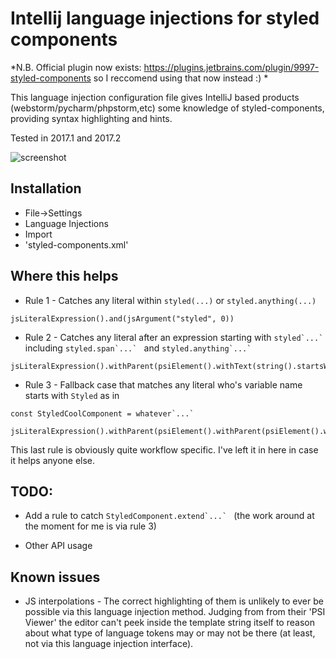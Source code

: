 # Intellij language injections for styled components

*N.B. Official plugin now exists: https://plugins.jetbrains.com/plugin/9997-styled-components so I reccomend using that now instead :) *

This language injection configuration file gives IntelliJ based products (webstorm/pycharm/phpstorm,etc) some knowledge of styled-components, providing syntax highlighting and hints.

Tested in 2017.1 and 2017.2

![screenshot](https://i.imgur.com/l1ujjeD.png)

## Installation
- File->Settings
- Language Injections
- Import
- 'styled-components.xml'



## Where this helps


- Rule 1 - Catches any literal within `styled(...)` or `styled.anything(...)`

```
jsLiteralExpression().and(jsArgument("styled", 0))
```


- Rule 2 - Catches any literal after an expression starting with ``styled`...` `` including ``styled.span`...` `` and ``styled.anything`...` ``

```
jsLiteralExpression().withParent(psiElement().withText(string().startsWith("styled")))
```


- Rule 3 - Fallback case that matches any literal who's variable name starts with `Styled` as in 

```const StyledCoolComponent = whatever`...` ```

```
jsLiteralExpression().withParent(psiElement().withParent(psiElement().withText(string().startsWith("Styled"))))
```

This last rule is obviously quite workflow specific. I've left it in here in case it helps anyone else.


## TODO:

- Add a rule to catch ``StyledComponent.extend`...` `` 
(the work around at the moment for me is via rule 3)

- Other API usage

## Known issues

- JS interpolations - The correct highlighting of them is unlikely to ever be possible via this language injection method. Judging from from their 'PSI Viewer' the editor can't peek inside the template string itself to reason about what type of language tokens may or may not be there (at least, not via this language injection interface).
